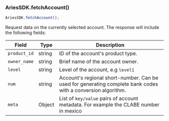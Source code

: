 ### AriesSDK.fetchAccount()

```js readonly
AriesSDK.fetchAccount();
```

Request data on the currently selected account. The response will include the following fields:

| Field | Type | Description |
| ----- | ---- | ----------- |
| `product_id` | string | ID of the account's product type. |
| `owner_name` | string | Brief name of the account owner. |
| `level` | string | Level of the account, e.g `level1` |
| `num` | string | Account's regional short-number. Can be used for generating complete bank codes with a conversion algorithm. |
| `meta` | Object | List of `key/value` pairs of account metadata. For example the CLABE number in mexico |
